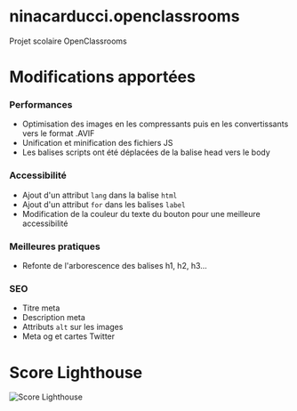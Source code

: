 # ninacarducci.openclassrooms
Projet scolaire OpenClassrooms

# Modifications apportées

### Performances

- Optimisation des images en les compressants puis en les convertissants vers le format .AVIF
- Unification et minification des fichiers JS
- Les balises scripts ont été déplacées de la balise head vers le body

### Accessibilité

- Ajout d'un attribut ``lang`` dans la balise ``html``
- Ajout d'un attribut ``for`` dans les balises ``label``
- Modification de la couleur du texte du bouton pour une meilleure accessibilité

### Meilleures pratiques

- Refonte de l'arborescence des balises h1, h2, h3...

### SEO

- Titre meta
- Description meta
- Attributs ``alt`` sur les images
- Meta og et cartes Twitter

# Score Lighthouse
![Score Lighthouse](https://github.com/user-attachments/assets/56909ec5-f516-42ee-99b2-f5d5197abd69)
